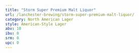 ```yaml
---
title: "Storm Super Premium Malt Liquor"
url: /lanchester-brewing/storm-super-premium-malt-liquor/
category: North American Lager
style: American-Style Lager
abv: 10
ibu: 0
srm: 0
upc: 0
---
```


